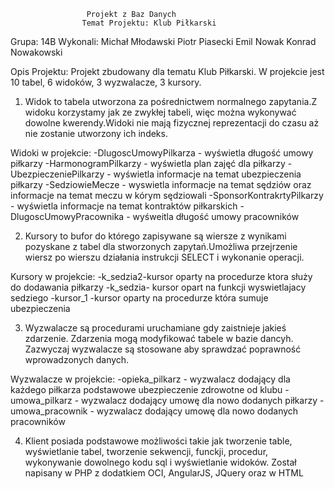


					 Projekt z Baz Danych
					Temat Projektu: Klub Piłkarski
Grupa: 14B
Wykonali:
Michał Młodawski
Piotr Piasecki
Emil Nowak
Konrad Nowakowski

Opis Projektu:
Projekt zbudowany dla tematu Klub Piłkarski. W projekcie jest 10 tabel, 6 widoków, 3 wyzwalacze, 3 kursory.
1. Widok to tabela utworzona za pośrednictwem normalnego zapytania.Z widoku korzystamy jak ze zwykłej tabeli,
więc można wykonywać dowolne kwerendy.Widoki nie mają fizycznej reprezentacji do czasu aż nie zostanie utworzony
ich indeks.

Widoki w projekcie:
-DlugoscUmowyPilkarza - wyświetla długość umowy piłkarzy
-HarmonogramPilkarzy - wyświetla plan zajęć dla piłkarzy
-UbezpieczeniePilkarzy - wyświetla informacje na temat ubezpieczenia piłkarzy
-SedziowieMecze - wyswietla informacje na temat sędziów oraz informacje na temat meczu w kórym sędziowali
-SponsorKontrakrtyPilkarzy - wyświetla informacje na temat kontraktów piłkarskich
-DlugoscUmowyPracownika - wyśweitla długość umowy pracowników

2. Kursory to bufor do którego zapisywane są wiersze z wynikami pozyskane z tabel dla stworzonych zapytań.Umożliwa 
przejrzenie wiersz po wierszu działania instrukcji SELECT i wykonanie operacji.

Kursory w projekcie:
-k_sedzia2-kursor oparty na procedurze ktora służy do dodawania piłkarzy
-k_sedzia- kursor opart na funkcji wyswietlajacy sedziego
-kursor_1 -kursor oparty na procedurze która sumuje ubezpieczenia

3. Wyzwalacze są procedurami uruchamiane gdy zaistnieje jakieś zdarzenie. Zdarzenia mogą modyfikować tabele w bazie dancyh.
Zazwyczaj wyzwalacze są stosowane aby sprawdzać poprawność wprowadzonych danych.

Wyzwalacze w projekcie:
-opieka_pilkarz - wyzwalacz dodający dla każdego piłkarza podstawowe ubezpieczenie zdrowotne od klubu
-umowa_pilkarz - wyzwalacz dodający umowę dla nowo dodanych piłkarzy
-umowa_pracownik - wyzwalacz dodający umowę dla nowo dodanych pracowników

4. Klient posiada podstawowe możliwości takie jak tworzenie table, wyświetlanie tabel, tworzenie sekwencji, funckji, procedur,
wykonywanie dowolnego kodu sql i wyświetlanie widoków. Został napisany w PHP z dodatkiem OCI, AngularJS, JQuery oraz w HTML
